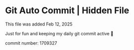 # Git Auto Commit | Hidden File

This file was added Feb 12, 2025

Just for fun and keeping my daily git commit active 🤪

commit number: 1709327
